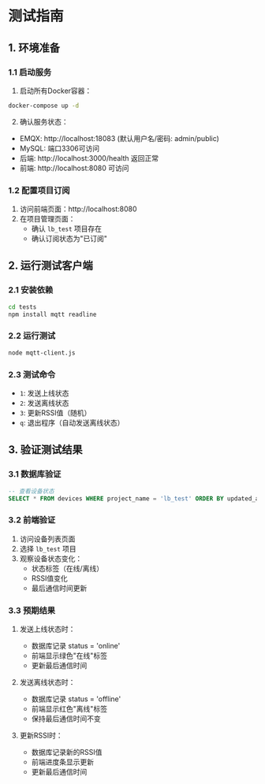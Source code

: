 # 测试指南

## 1. 环境准备

### 1.1 启动服务
1. 启动所有Docker容器：
```bash
docker-compose up -d
```

2. 确认服务状态：
- EMQX: http://localhost:18083 (默认用户名/密码: admin/public)
- MySQL: 端口3306可访问
- 后端: http://localhost:3000/health 返回正常
- 前端: http://localhost:8080 可访问

### 1.2 配置项目订阅
1. 访问前端页面：http://localhost:8080
2. 在项目管理页面：
   - 确认 `lb_test` 项目存在
   - 确认订阅状态为"已订阅"

## 2. 运行测试客户端

### 2.1 安装依赖
```bash
cd tests
npm install mqtt readline
```

### 2.2 运行测试
```bash
node mqtt-client.js
```

### 2.3 测试命令
- `1`: 发送上线状态
- `2`: 发送离线状态
- `3`: 更新RSSI值（随机）
- `q`: 退出程序（自动发送离线状态）

## 3. 验证测试结果

### 3.1 数据库验证
```sql
-- 查看设备状态
SELECT * FROM devices WHERE project_name = 'lb_test' ORDER BY updated_at DESC;
```

### 3.2 前端验证
1. 访问设备列表页面
2. 选择 `lb_test` 项目
3. 观察设备状态变化：
   - 状态标签（在线/离线）
   - RSSI值变化
   - 最后通信时间更新

### 3.3 预期结果
1. 发送上线状态时：
   - 数据库记录 status = 'online'
   - 前端显示绿色"在线"标签
   - 更新最后通信时间

2. 发送离线状态时：
   - 数据库记录 status = 'offline'
   - 前端显示红色"离线"标签
   - 保持最后通信时间不变

3. 更新RSSI时：
   - 数据库记录新的RSSI值
   - 前端进度条显示更新
   - 更新最后通信时间 